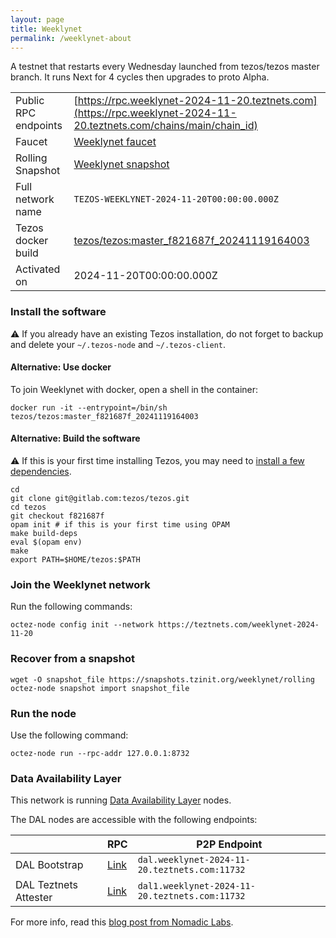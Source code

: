```yaml
---
layout: page
title: Weeklynet
permalink: /weeklynet-about
---
```


A testnet that restarts every Wednesday launched from tezos/tezos master branch. It runs Next for 4 cycles then upgrades to proto Alpha.

| | |
|-------|---------------------|
| Public RPC endpoints | [https://rpc.weeklynet-2024-11-20.teztnets.com](https://rpc.weeklynet-2024-11-20.teztnets.com/chains/main/chain_id)<br/> |
| Faucet | [Weeklynet faucet](https://faucet.weeklynet-2024-11-20.teztnets.com) |
| Rolling Snapshot | [Weeklynet snapshot](https://snapshots.tzinit.org/weeklynet/rolling) |
| Full network name | `TEZOS-WEEKLYNET-2024-11-20T00:00:00.000Z` |
| Tezos docker build | [tezos/tezos:master_f821687f_20241119164003](https://hub.docker.com/r/tezos/tezos/tags?page=1&ordering=last_updated&name=master_f821687f_20241119164003) |
| Activated on | 2024-11-20T00:00:00.000Z |





### Install the software

⚠️  If you already have an existing Tezos installation, do not forget to backup and delete your `~/.tezos-node` and `~/.tezos-client`.



#### Alternative: Use docker

To join Weeklynet with docker, open a shell in the container:

```
docker run -it --entrypoint=/bin/sh tezos/tezos:master_f821687f_20241119164003
```


#### Alternative: Build the software

⚠️  If this is your first time installing Tezos, you may need to [install a few dependencies](https://tezos.gitlab.io/introduction/howtoget.html#setting-up-the-development-environment-from-scratch).

```
cd
git clone git@gitlab.com:tezos/tezos.git
cd tezos
git checkout f821687f
opam init # if this is your first time using OPAM
make build-deps
eval $(opam env)
make
export PATH=$HOME/tezos:$PATH
```

### Join the Weeklynet network

Run the following commands:

```
octez-node config init --network https://teztnets.com/weeklynet-2024-11-20

```


### Recover from a snapshot

```
wget -O snapshot_file https://snapshots.tzinit.org/weeklynet/rolling
octez-node snapshot import snapshot_file
```


### Run the node

Use the following command:

```
octez-node run --rpc-addr 127.0.0.1:8732
```




### Data Availability Layer

This network is running [Data Availability Layer](https://tezos.gitlab.io/shell/dal.html) nodes.


The DAL nodes are accessible with the following endpoints:

| | RPC | P2P Endpoint |
|------------|---------|--------------|
| DAL Bootstrap | [Link](https://dal-bootstrap-rpc.weeklynet-2024-11-20.teztnets.com/p2p/gossipsub/scores) | `dal.weeklynet-2024-11-20.teztnets.com:11732` |
| DAL Teztnets Attester | [Link](https://dal-attester-rpc.weeklynet-2024-11-20.teztnets.com/p2p/gossipsub/scores) | `dal1.weeklynet-2024-11-20.teztnets.com:11732` |


For more info, read this [blog post from Nomadic Labs](https://research-development.nomadic-labs.com/data-availability-layer-tezos.html).



